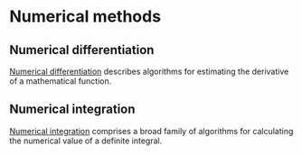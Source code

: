 # Numerical methods

## Numerical differentiation

[Numerical differentiation](https://en.wikipedia.org/wiki/Numerical_differentiation) describes algorithms for estimating the derivative of a mathematical function.

## Numerical integration

[Numerical integration](https://en.wikipedia.org/wiki/Numerical_integration) comprises a broad family of algorithms for calculating the numerical value of a definite integral.

